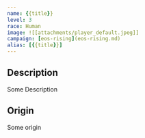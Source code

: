 ```yaml
---
name: {{title}}
level: 3
race: Human
image: ![[attachments/player_default.jpeg]]
campaign: [eos-rising](eos-rising.md)
alias: [{{title}}]
---
```

## Description

Some Description

## Origin

Some origin